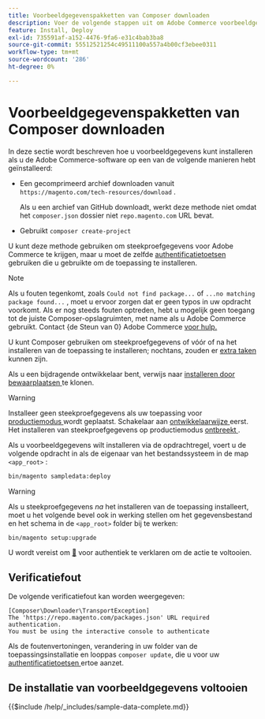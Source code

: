 ```yaml
---
title: Voorbeeldgegevenspakketten van Composer downloaden
description: Voer de volgende stappen uit om Adobe Commerce voorbeeldgegevens te installeren met behulp van Composer PHP Package Manager.
feature: Install, Deploy
exl-id: 735591af-a152-4476-9fa6-e31c4bab3ba8
source-git-commit: 55512521254c49511100a557a4b00cf3ebee0311
workflow-type: tm+mt
source-wordcount: '286'
ht-degree: 0%

---
```


# Voorbeeldgegevenspakketten van Composer downloaden

In deze sectie wordt beschreven hoe u voorbeeldgegevens kunt installeren als u de Adobe Commerce-software op een van de volgende manieren hebt geïnstalleerd:

* Een gecomprimeerd archief downloaden vanuit `https://magento.com/tech-resources/download` .

  Als u een archief van GitHub downloadt, werkt deze methode niet omdat het `composer.json` dossier niet `repo.magento.com` URL bevat.

* Gebruikt `composer create-project`

U kunt deze methode gebruiken om steekproefgegevens voor Adobe Commerce te krijgen, maar u moet de zelfde [ authentificatietoetsen ](../prerequisites/authentication-keys.md) gebruiken die u gebruikte om de toepassing te installeren.

>[!NOTE]
>
>Als u fouten tegenkomt, zoals `Could not find package...` of `...no matching package found...` , moet u ervoor zorgen dat er geen typos in uw opdracht voorkomt. Als er nog steeds fouten optreden, hebt u mogelijk geen toegang tot de juiste Composer-opslagruimten, met name als u Adobe Commerce gebruikt. Contact {de Steun van 0} Adobe Commerce [ voor hulp.](https://support.magento.com/hc/en-us)

U kunt Composer gebruiken om steekproefgegevens of vóór of na het installeren van de toepassing te installeren; nochtans, zouden er [ extra taken ](remove-or-update.md) kunnen zijn.

Als u een bijdragende ontwikkelaar bent, verwijs naar [ installeren door bewaarplaatsen ](git-repositories.md) te klonen.

>[!WARNING]
>
>Installeer geen steekproefgegevens als uw toepassing voor [ productiemodus ](../../configuration/bootstrap/application-modes.md#production-mode) wordt geplaatst. Schakelaar aan [ ontwikkelaarwijze ](../../configuration/bootstrap/application-modes.md#developer-mode) eerst. Het installeren van steekproefgegevens op productiemodus [ ontbreekt ](https://support.magento.com/hc/en-us/articles/360033824571#symptom-production-mode-trouble-samp-prod-).

Als u voorbeeldgegevens wilt installeren via de opdrachtregel, voert u de volgende opdracht in als de eigenaar van het bestandssysteem in de map `<app_root>` :

```bash
bin/magento sampledata:deploy
```

>[!WARNING]
>
>Als u steekproefgegevens _na_ het installeren van de toepassing installeert, moet u het volgende bevel ook in werking stellen om het gegevensbestand en het schema in de `<app_root>` folder bij te werken:

```bash
bin/magento setup:upgrade
```

U wordt vereist om [&#128279;](../prerequisites/authentication-keys.md) voor authentiek te verklaren om de actie te voltooien.

## Verificatiefout

De volgende verificatiefout kan worden weergegeven:

```
[Composer\Downloader\TransportException]
The 'https://repo.magento.com/packages.json' URL required authentication.
You must be using the interactive console to authenticate
```

Als de foutenvertoningen, verandering in uw folder van de toepassingsinstallatie en looppas `composer update`, die u voor uw [ authentificatietoetsen ](../prerequisites/authentication-keys.md) ertoe aanzet.

## De installatie van voorbeeldgegevens voltooien

{{$include /help/_includes/sample-data-complete.md}}

<!-- Last updated from includes: 2022-09-08 11:33:05 -->
